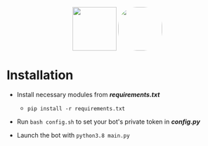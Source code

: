  <p align="center"><img src="https://i.ibb.co/t2G4S3c/youtube-dl-server-icon.png" width="100" align="center"> <img src="https://imgs.search.brave.com/bVcFcJWc4eHdW6PD4jN1OfbRjMbw4Do148_jzG3z5Ok/rs:fit:200:200:1/g:ce/aHR0cHM6Ly9jZG4t/MS53ZWJjYXRhbG9n/LmlvL2NhdGFsb2cv/YW5vbmZpbGVzL2Fu/b25maWxlcy1pY29u/LWZpbGxlZC5wbmc" style="border-radius: 42%" width="100" align="center"></p>

# Installation

*	Install necessary modules from ***requirements.txt***
	*	`pip install -r requirements.txt`

*	Run `bash config.sh` to set your bot's private token in ***config.py***

*	Launch the bot with `python3.8 main.py`

